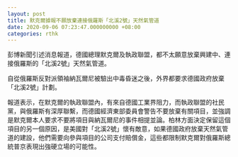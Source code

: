 ```yaml
---
layout: post
title: 默克爾據報不願放棄連接俄羅斯「北溪2號」天然氣管道
date: 2020-09-06 07:23:47.000000000 +08:00
categories: rthk
---
```


彭博新聞引述消息報道，德國總理默克爾及執政聯盟，都不太願意放棄興建中、連接俄羅斯的「北溪2號」天然氣管道。

自從俄羅斯反對派領袖納瓦爾尼被驗出中毒昏迷之後，外界都要求德國政府放棄「北溪2號」計劃。

報道表示，在默克爾的執政聯盟內，有來自德國工業界阻力，而執政聯盟的社民黨，與俄羅斯有深厚聯繫，而德國經濟東部委員會警告不要放棄有關項目，並強調是默克爾本人要求不要將項目與納瓦爾尼的事件相提並論。柏林方面決定保留這個項目的另一個原因，是美國對「北溪2號」懷有敵意，如果德國政府放棄天然氣管道的建設，他們需要向參與項目的公司支付賠償金，這些都限制默克爾對俄羅斯總統普京表現出強硬立場的可能性。
